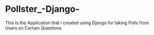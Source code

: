 # Pollster_-Django-
This is the Application that i created using Django  for taking Polls from Users on Certain Questions
